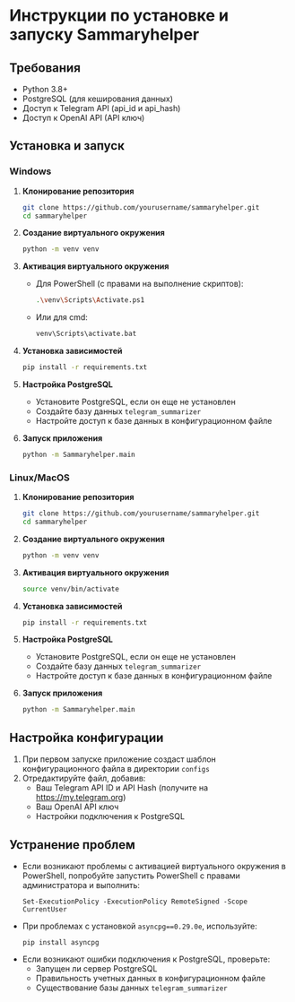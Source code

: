 # Инструкции по установке и запуску Sammaryhelper

## Требования
- Python 3.8+
- PostgreSQL (для кеширования данных)
- Доступ к Telegram API (api_id и api_hash)
- Доступ к OpenAI API (API ключ)

## Установка и запуск

### Windows
1. **Клонирование репозитория**
   ```bash
   git clone https://github.com/yourusername/sammaryhelper.git
   cd sammaryhelper
   ```

2. **Создание виртуального окружения**
   ```bash
   python -m venv venv
   ```

3. **Активация виртуального окружения**
   - Для PowerShell (с правами на выполнение скриптов):
     ```bash
     .\venv\Scripts\Activate.ps1
     ```
   - Или для cmd:
     ```bash
     venv\Scripts\activate.bat
     ```

4. **Установка зависимостей**
   ```bash
   pip install -r requirements.txt
   ```

5. **Настройка PostgreSQL**
   - Установите PostgreSQL, если он еще не установлен
   - Создайте базу данных `telegram_summarizer`
   - Настройте доступ к базе данных в конфигурационном файле

6. **Запуск приложения**
   ```bash
   python -m Sammaryhelper.main
   ```

### Linux/MacOS
1. **Клонирование репозитория**
   ```bash
   git clone https://github.com/yourusername/sammaryhelper.git
   cd sammaryhelper
   ```

2. **Создание виртуального окружения**
   ```bash
   python -m venv venv
   ```

3. **Активация виртуального окружения**
   ```bash
   source venv/bin/activate
   ```

4. **Установка зависимостей**
   ```bash
   pip install -r requirements.txt
   ```

5. **Настройка PostgreSQL**
   - Установите PostgreSQL, если он еще не установлен
   - Создайте базу данных `telegram_summarizer`
   - Настройте доступ к базе данных в конфигурационном файле

6. **Запуск приложения**
   ```bash
   python -m Sammaryhelper.main
   ```

## Настройка конфигурации
1. При первом запуске приложение создаст шаблон конфигурационного файла в директории `configs`
2. Отредактируйте файл, добавив:
   - Ваш Telegram API ID и API Hash (получите на https://my.telegram.org)
   - Ваш OpenAI API ключ
   - Настройки подключения к PostgreSQL

## Устранение проблем
- Если возникают проблемы с активацией виртуального окружения в PowerShell, попробуйте запустить PowerShell с правами администратора и выполнить:
  ```
  Set-ExecutionPolicy -ExecutionPolicy RemoteSigned -Scope CurrentUser
  ```
- При проблемах с установкой `asyncpg==0.29.0e`, используйте:
  ```
  pip install asyncpg
  ```
- Если возникают ошибки подключения к PostgreSQL, проверьте:
  - Запущен ли сервер PostgreSQL
  - Правильность учетных данных в конфигурационном файле
  - Существование базы данных `telegram_summarizer`
